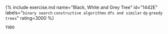 {% include exercise.md name="Black, White and Grey Tree" id="1442E" labels="`binary search` `constructive algorithms` `dfs and similar` `dp` `greedy` `trees`" rating=3000 %}

```
TODO
```
